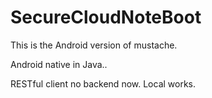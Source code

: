 # SecureCloudNoteBoot
This is the Android version of mustache.

Android native in Java..

RESTful client no backend now. Local works.

